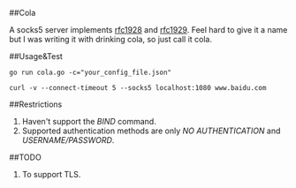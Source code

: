 ##Cola

A socks5 server implements [rfc1928](https://www.ietf.org/rfc/rfc1928.txt) and [rfc1929](https://tools.ietf.org/html/rfc1929).
Feel hard to give it a name but I was writing it with drinking cola, so just call it cola.

##Usage&Test

```
go run cola.go -c="your_config_file.json"
```

```
curl -v --connect-timeout 5 --socks5 localhost:1080 www.baidu.com
```

##Restrictions
1. Haven't support the *BIND* command.
2. Supported authentication	methods are only *NO AUTHENTICATION* and *USERNAME/PASSWORD*.

##TODO
1. To support TLS.